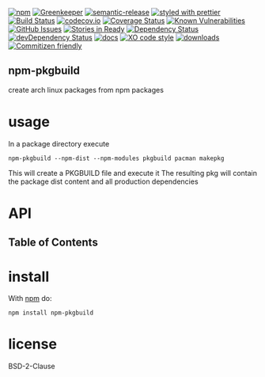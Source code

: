 [![npm](https://img.shields.io/npm/v/npm-pkgbuild.svg)](https://www.npmjs.com/package/npm-pkgbuild)
[![Greenkeeper](https://badges.greenkeeper.io/arlac77/npm-pkgbuild.svg)](https://greenkeeper.io/)
[![semantic-release](https://img.shields.io/badge/%20%20%F0%9F%93%A6%F0%9F%9A%80-semantic--release-e10079.svg)](https://github.com/arlac77/npm-pkgbuild)
[![styled with prettier](https://img.shields.io/badge/styled_with-prettier-ff69b4.svg)](https://github.com/prettier/prettier)
[![Build Status](https://secure.travis-ci.org/arlac77/npm-pkgbuild.png)](http://travis-ci.org/arlac77/npm-pkgbuild)
[![codecov.io](http://codecov.io/github/arlac77/npm-pkgbuild/coverage.svg?branch=master)](http://codecov.io/github/arlac77/npm-pkgbuild?branch=master)
[![Coverage Status](https://coveralls.io/repos/arlac77/npm-pkgbuild/badge.svg)](https://coveralls.io/r/arlac77/npm-pkgbuild)
[![Known Vulnerabilities](https://snyk.io/test/github/arlac77/npm-pkgbuild/badge.svg)](https://snyk.io/test/github/arlac77/npm-pkgbuild)
[![GitHub Issues](https://img.shields.io/github/issues/arlac77/npm-pkgbuild.svg?style=flat-square)](https://github.com/arlac77/npm-pkgbuild/issues)
[![Stories in Ready](https://badge.waffle.io/arlac77/npm-pkgbuild.svg?label=ready&title=Ready)](http://waffle.io/arlac77/npm-pkgbuild)
[![Dependency Status](https://david-dm.org/arlac77/npm-pkgbuild.svg)](https://david-dm.org/arlac77/npm-pkgbuild)
[![devDependency Status](https://david-dm.org/arlac77/npm-pkgbuild/dev-status.svg)](https://david-dm.org/arlac77/npm-pkgbuild#info=devDependencies)
[![docs](http://inch-ci.org/github/arlac77/npm-pkgbuild.svg?branch=master)](http://inch-ci.org/github/arlac77/npm-pkgbuild)
[![XO code style](https://img.shields.io/badge/code_style-XO-5ed9c7.svg)](https://github.com/sindresorhus/xo)
[![downloads](http://img.shields.io/npm/dm/npm-pkgbuild.svg?style=flat-square)](https://npmjs.org/package/npm-pkgbuild)
[![Commitizen friendly](https://img.shields.io/badge/commitizen-friendly-brightgreen.svg)](http://commitizen.github.io/cz-cli/)

## npm-pkgbuild

create arch linux packages from npm packages

# usage

In a package directory execute

```shell
npm-pkgbuild --npm-dist --npm-modules pkgbuild pacman makepkg
```

This will create a PKGBUILD file and execute it
The resulting pkg will contain the package dist content and all production dependencies
# API

<!-- Generated by documentation.js. Update this documentation by updating the source code. -->

## Table of Contents

# install

With [npm](http://npmjs.org) do:

```shell
npm install npm-pkgbuild
```

# license

BSD-2-Clause

